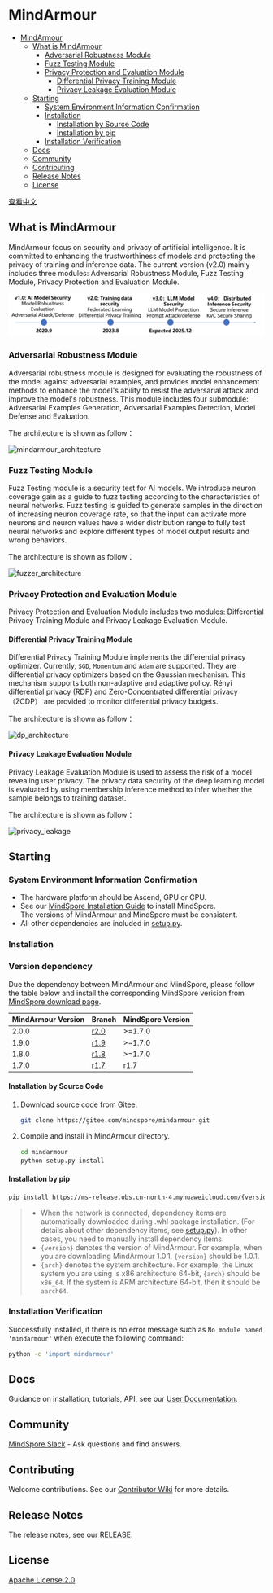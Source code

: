 # MindArmour

<!-- TOC -->

- [MindArmour](#mindarmour)
    - [What is MindArmour](#what-is-mindarmour)
        - [Adversarial Robustness Module](#adversarial-robustness-module)
        - [Fuzz Testing Module](#fuzz-testing-module)
        - [Privacy Protection and Evaluation Module](#privacy-protection-and-evaluation-module)
            - [Differential Privacy Training Module](#differential-privacy-training-module)
            - [Privacy Leakage Evaluation Module](#privacy-leakage-evaluation-module)
    - [Starting](#starting)
        - [System Environment Information Confirmation](#system-environment-information-confirmation)
        - [Installation](#installation)
            - [Installation by Source Code](#installation-by-source-code)
            - [Installation by pip](#installation-by-pip)
        - [Installation Verification](#installation-verification)
    - [Docs](#docs)
    - [Community](#community)
    - [Contributing](#contributing)
    - [Release Notes](#release-notes)
    - [License](#license)

<!-- /TOC -->

[查看中文](./README_CN.md)

## What is MindArmour

MindArmour focus on security and privacy of artificial intelligence. It is committed to enhancing the trustworthiness of models and protecting the privacy of training and inference data. The current version (v2.0) mainly includes three modules: Adversarial Robustness Module, Fuzz Testing Module, Privacy Protection and Evaluation Module.

![mindarmour_roadmap](docs/roadmap_en.png)

### Adversarial Robustness Module

Adversarial robustness module is designed for evaluating the robustness of the model against adversarial examples, and provides model enhancement methods to enhance the model's ability to resist the adversarial attack and improve the model's robustness.
This module includes four submodule: Adversarial Examples Generation, Adversarial Examples Detection, Model Defense and Evaluation.

The architecture is shown as follow：

![mindarmour_architecture](docs/adversarial_robustness_en.png)

### Fuzz Testing Module

Fuzz Testing module is a security test for AI models. We introduce neuron coverage gain as a guide to fuzz testing according to the characteristics of neural networks.
Fuzz testing is guided to generate samples in the direction of increasing neuron coverage rate, so that the input can activate more neurons and neuron values have a wider distribution range to fully test neural networks and explore different types of model output results and wrong behaviors.

The architecture is shown as follow：

![fuzzer_architecture](docs/fuzzer_architecture_en.png)

### Privacy Protection and Evaluation Module

Privacy Protection and Evaluation Module includes two modules: Differential Privacy Training Module and Privacy Leakage Evaluation Module.

#### Differential Privacy Training Module

Differential Privacy Training Module implements the differential privacy optimizer. Currently, `SGD`, `Momentum` and `Adam` are supported. They are differential privacy optimizers based on the Gaussian mechanism.
This mechanism supports both non-adaptive and adaptive policy. Rényi differential privacy (RDP) and Zero-Concentrated differential privacy（ZCDP） are provided to monitor differential privacy budgets.

The architecture is shown as follow：

![dp_architecture](docs/differential_privacy_architecture_en.png)

#### Privacy Leakage Evaluation Module

Privacy Leakage Evaluation Module is used to assess the risk of a model revealing user privacy. The privacy data security of the deep learning model is evaluated by using membership inference method to infer whether the sample belongs to training dataset.

The architecture is shown as follow：

![privacy_leakage](docs/privacy_leakage_en.png)

## Starting

### System Environment Information Confirmation

- The hardware platform should be Ascend, GPU or CPU.
- See our [MindSpore Installation Guide](https://www.mindspore.cn/install) to install MindSpore.  
    The versions of MindArmour and MindSpore must be consistent.
- All other dependencies are included in [setup.py](https://gitee.com/mindspore/mindarmour/blob/master/setup.py).

### Installation

### Version dependency

Due the dependency between MindArmour and MindSpore, please follow the table below and install the corresponding MindSpore verision from [MindSpore download page](https://www.mindspore.cn/versions/en).

| MindArmour Version | Branch                                                    | MindSpore Version |
| ------------------ | --------------------------------------------------------- | ----------------- |
| 2.0.0              | [r2.0](https://gitee.com/mindspore/mindarmour/tree/r2.0/) | >=1.7.0           |
| 1.9.0              | [r1.9](https://gitee.com/mindspore/mindarmour/tree/r1.9/) | >=1.7.0           |
| 1.8.0              | [r1.8](https://gitee.com/mindspore/mindarmour/tree/r1.8/) | >=1.7.0           |
| 1.7.0              | [r1.7](https://gitee.com/mindspore/mindarmour/tree/r1.7/) | r1.7              |

#### Installation by Source Code

1. Download source code from Gitee.

    ```bash
    git clone https://gitee.com/mindspore/mindarmour.git
    ```

2. Compile and install in MindArmour directory.

    ```bash
    cd mindarmour
    python setup.py install
    ```

#### Installation by pip

```bash
pip install https://ms-release.obs.cn-north-4.myhuaweicloud.com/{version}/MindArmour/{arch}/mindarmour-{version}-cp37-cp37m-linux_{arch}.whl --trusted-host ms-release.obs.cn-north-4.myhuaweicloud.com -i https://pypi.tuna.tsinghua.edu.cn/simple
```

> - When the network is connected, dependency items are automatically downloaded during .whl package installation. (For details about other dependency items, see [setup.py](https://gitee.com/mindspore/mindarmour/blob/master/setup.py)). In other cases, you need to manually install dependency items.
> - `{version}` denotes the version of MindArmour. For example, when you are downloading MindArmour 1.0.1, `{version}` should be 1.0.1.
> - `{arch}` denotes the system architecture. For example, the Linux system you are using is x86 architecture 64-bit, `{arch}` should be `x86_64`. If the system is ARM architecture 64-bit, then it should be `aarch64`.

### Installation Verification

Successfully installed, if there is no error message such as `No module named 'mindarmour'` when execute the following command:

```bash
python -c 'import mindarmour'
```

## Docs

Guidance on installation, tutorials, API, see our [User Documentation](https://gitee.com/mindspore/docs).

## Community

[MindSpore Slack](https://join.slack.com/t/mindspore/shared_invite/enQtOTcwMTIxMDI3NjM0LTNkMWM2MzI5NjIyZWU5ZWQ5M2EwMTQ5MWNiYzMxOGM4OWFhZjI4M2E5OGI2YTg3ODU1ODE2Njg1MThiNWI3YmQ) - Ask questions and find answers.

## Contributing

Welcome contributions. See our [Contributor Wiki](https://gitee.com/mindspore/mindspore/blob/master/CONTRIBUTING.md) for more details.

## Release Notes

The release notes, see our [RELEASE](RELEASE.md).

## License

[Apache License 2.0](LICENSE)
